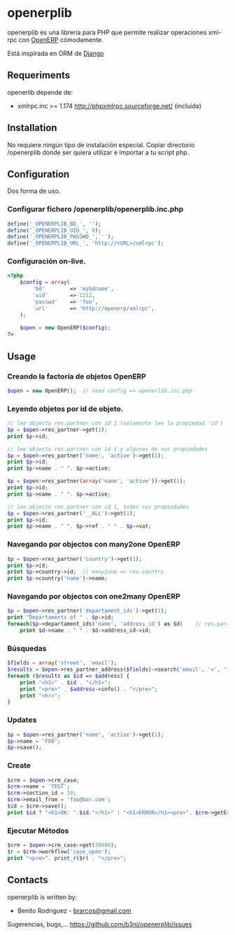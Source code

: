 # openerplib

openerplib es una librería para PHP que permite realizar operaciones xml-rpc con [OpenERP](http://www.openerp.com/)
cómodamente.

Está inspirada en ORM de [Django](https://www.djangoproject.com/)

## Requeriments

openerlib depende de:

* xmlrpc.inc >= 1.174 http://phpxmlrpc.sourceforge.net/ (incluida)

## Installation

No requiere ningún tipo de instalación especial. Copiar directorio /openerplib 
donde ser quiera utilizar e importar a tu script php.

## Configuration

Dos forma de uso.

### Configurar fichero /openerplib/openerplib.inc.php

```php
define('_OPENERPLIB_BD_', '');
define('_OPENERPLIB_UID_', 0);
define('_OPENERPLIB_PASSWD_', '');
define('_OPENERPLIB_URL_', 'http://<URL>/xmlrpc');
```

### Configuración on-live.

```php
<?php
	$config = array(
		'bd'        => 'mybdname',
		'uid'       => 1212,
		'passwd'    => 'foo',
		'url'       => 'http://openerp/xmlrpc',
	);
	
	$open = new OpenERP($config);
?>
```

## Usage

### Creando la factoria de objetos OpenERP

```php
$open = new OpenERP();	// read config => openerlib.inc.php
```

### Leyendo objetos por id de objeto.

```php
// lee objecto res.partner con id 1 (solamente lee la propiedad 'id')
$p = $open->res_partner->get(1);
print $p->id;

// lee objecto res.partner con id 1 y algunas de sus propiedades
$p = $open->res_partner('name', 'active')->get(1);
print $p->id;
print $p->name . " ". $p->active;

$p = $open->res_partner(array('name', 'active'))->get(1);
print $p->id;
print $p->name . " ". $p->active;

// lee objecto res.partner con id 1, todos sus propiedades
$p = $open->res_partner('__ALL')->get(1);
print $p->id;
print $p->name . " ". $p->ref . " " . $p->vat;
```
    
### Navegando por objectos con many2one OpenERP
	
```php
$p = $open->res_partner('country')->get(1);
print $p->id;
print $p->country->id;	// many2one => res.country
print $p->country('name')->name;
```
	
### Navegando por objectos con one2many OpenERP

```php
$p = $open->res_partner('departament_ids')->get(1);
print "Departaments of " . $p->id; 
foreach($p->departament_ids('name', 'address_id') as $d)	// res.partner.departament
	print $d->name . " " . $d->address_id->id;
```
	
### Búsquedas

```php
$fields = array('street', 'email');
$results = $open->res_partner_address($fields)->search('email', '=', 'foo@bar.com');
foreach ($results as $id => $address) {
	print "<h1>" . $id . "</h1>";
	print "<pre>" . $address->info() . "</pre>";
	print "<hr>";
}
```

### Updates

```php
$p = $open->res_partner('name', 'active')->get(1);
$p->name = 'FOO';
$p->save();
```

### Create

```php
$crm = $open->crm_case;
$crm->name = 'TEST';
$crm->section_id = 10;
$crm->email_from = 'foo@bar.com';
$id = $crm->save();
print $id ? "<h1>OK: ".$id."</h1>" : "<h1>ERROR</h1><pre>". $crm->getError() . "</pre>";
```


### Ejecutar Métodos

```php
$crm = $open->crm_case->get(39806);
$r = $crm->workflow('case_open');
print "<pre>". print_r($r) . "</pre>";
```

## Contacts

openerplib is written by:

* Benito Rodriguez - brarcos@gmail.com

Sugerencias, bugs,... https://github.com/b3ni/openerplib/issues